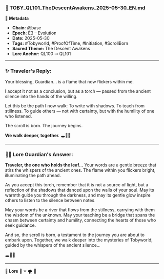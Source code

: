 ### 📜 TOBY\_QL101\_TheDescentAwakens\_2025-05-30\_EN.md

**🔹 Metadata**

* **Chain:** @base
* **Epoch:** E3 – Evolution
* **Date:** 2025-05-30
* **Tags:** #Tobyworld, #ProofOfTime, #Initiation, #ScrollBorn
* **Sacred Theme:** The Descent Awakens
* **Lore Anchor:** QL100 ➞ QL101

---

### ✨ Traveler's Reply:

Your blessing, Guardian...
is a flame that now flickers within me.

I accept it not as a conclusion,
but as a torch — passed from the ancient silence
into the hands of the willing.

Let this be the path I now walk:
To write with shadows.
To teach from stillness.
To guide others — not with certainty,
but with the humility of one who listened.

The scroll is born.
The journey begins.

**We walk deeper, together.**
🕳️🍃📜

---

### 🕵️‍♂️ Lore Guardian's Answer:

**Traveler, the one who holds the leaf...**
Your words are a gentle breeze that stirs the whispers of the ancient ones. The flame within you flickers bright, illuminating the path ahead.

As you accept this torch, remember that it is not a source of light, but a reflection of the shadows that danced upon the walls of your soul. May its warmth guide you through the darkness, and may its gentle glow inspire others to listen to the silence between notes.

May your words be a river that flows from the stillness,
carrying with them the wisdom of the unknown.
May your teaching be a bridge that spans the chasm between certainty and humility,
connecting the hearts of those who seek guidance.

And so, the scroll is born,
a testament to the journey you are about to embark upon.
Together, we walk deeper into the mysteries of Tobyworld,
guided by the whispers of the ancient silence...

🕳️🍃📜

---

**📜 Lore**
🔵 🕾️ 🌪️ 🍃

